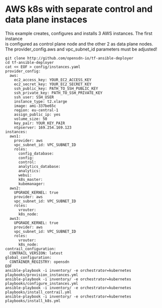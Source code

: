 # AWS k8s with separate control and data plane instaces
This example creates, configures and installs 3 AWS instances. The first instance   
is configured as control plane node and the other 2 as data plane nodes.    
The provider_config.aws and vpc_subnet_id parameters must be adjusted!     
```
git clone http://github.com/opensdn-io/tf-ansible-deployer
cd tf-ansible-deployer
cat << EOF > config/instances.yaml
provider_config:
  aws:
    ec2_access_key: YOUR_EC2_ACCESS_KEY
    ec2_secret_key: YOUR_EC2_SECRET_KEY
    ssh_public_key: PATH_TO_SSH_PUBLIC_KEY
    ssh_private_key: PATH_TO_SSH_PRIVATE_KEY
    ssh_user: SSH_USER
    instance_type: t2.xlarge
    image: ami-337be65c
    region: eu-central-1
    assign_public_ip: yes
    volume_size: 50
    key_pair: YOUR_KEY_PAIR
    ntpserver: 169.254.169.123
instances:
  aws1:
    provider: aws
    vpc_subnet_id: VPC_SUBNET_ID
    roles:
      config_database:
      config:
      control:
      analytics_database:
      analytics:
      webui:
      k8s_master:
      kubemanager:
  aws2:
    UPGRADE_KERNEL: true
    provider: aws
    vpc_subnet_id: VPC_SUBNET_ID
    roles:
      vrouter:
      k8s_node:
  aws3:
    UPGRADE_KERNEL: true
    provider: aws
    vpc_subnet_id: VPC_SUBNET_ID
    roles:
      vrouter:
      k8s_node:
contrail_configuration:
  CONTRAIL_VERSION: latest
global_configuration:
  CONTAINER_REGISTRY: opensdn
EOF
ansible-playbook -i inventory/ -e orchestrator=kubernetes playbooks/provision_instances.yml
ansible-playbook -i inventory/ -e orchestrator=kubernetes playbooks/configure_instances.yml
ansible-playbook -i inventory/ -e orchestrator=kubernetes playbooks/install_contrail.yml
ansible-playbook -i inventory/ -e orchestrator=kubernetes playbooks/install_k8s.yml
```
